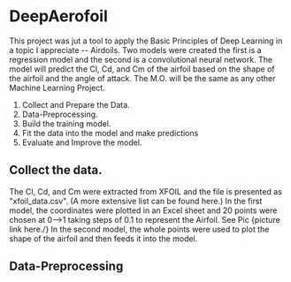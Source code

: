 # DeepAerofoil
This project was jut a tool to apply the Basic Principles of Deep Learning in a topic I appreciate -- Airdoils. Two models were created the first is a regression model and the second is a convolutional neural network. The model will predict the Cl, Cd, and Cm of the airfoil based on the shape of the airfoil and the angle of attack.
The M.O. will be the same as any other Machine Learning Project.
1. Collect and Prepare the Data.
2. Data-Preprocessing.
3. Build the training model.
4. Fit the data into the model and make predictions
5. Evaluate and Improve the model.

## Collect the data.
The Cl, Cd, and Cm were extracted from XFOIL and the file is presented as "xfoil_data.csv". (A more extensive list can be found here.)
In the first model, the coordinates were plotted in an Excel sheet and 20 points were chosen at 0-->1 taking steps of 0.1 to represent the Airfoil.
See Pic {picture link here./}
In the second model, the whole points were used to plot the shape of the airfoil and then feeds it into the model.

## Data-Preprocessing
